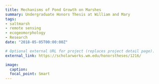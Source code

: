 ```yaml
---
title: Mechanisms of Pond Growth on Marshes
summary: Undergraduate Honors Thesis at William and Mary
tags:
- saltmarsh
- remote sensing
- ecogeomorphology
- Research
date: "2018-05-05T00:00:00Z"

# Optional external URL for project (replaces project detail page).
external_link: https://scholarworks.wm.edu/honorstheses/1216/

image:
  caption:
  focal_point: Smart
---
```



